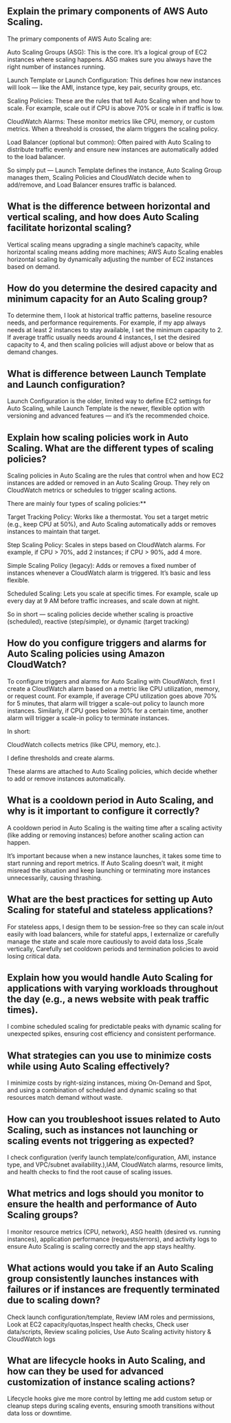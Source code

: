 ##  Explain the primary components of AWS Auto Scaling.
The primary components of AWS Auto Scaling are:

Auto Scaling Groups (ASG): This is the core. It’s a logical group of EC2 instances where scaling happens. ASG makes sure you always have the right number of instances running.

Launch Template or Launch Configuration: This defines how new instances will look — like the AMI, instance type, key pair, security groups, etc.

Scaling Policies: These are the rules that tell Auto Scaling when and how to scale. For example, scale out if CPU is above 70% or scale in if traffic is low.

CloudWatch Alarms: These monitor metrics like CPU, memory, or custom metrics. When a threshold is crossed, the alarm triggers the scaling policy.

Load Balancer (optional but common): Often paired with Auto Scaling to distribute traffic evenly and ensure new instances are automatically added to the load balancer.

So simply put — Launch Template defines the instance, Auto Scaling Group manages them, Scaling Policies and CloudWatch decide when to add/remove, and Load Balancer ensures traffic is balanced.

##  What is the difference between horizontal and vertical scaling, and how does Auto Scaling facilitate horizontal scaling?
Vertical scaling means upgrading a single machine’s capacity, while horizontal scaling means adding more machines; AWS Auto Scaling enables horizontal scaling by dynamically adjusting the number of EC2 instances based on demand.

##  How do you determine the desired capacity and minimum capacity for an Auto Scaling group?
To determine them, I look at historical traffic patterns, baseline resource needs, and performance requirements. For example, if my app always needs at least 2 instances to stay available, I set the minimum capacity to 2. If average traffic usually needs around 4 instances, I set the desired capacity to 4, and then scaling policies will adjust above or below that as demand changes.

##  What is difference between Launch Template and Launch configuration?
Launch Configuration is the older, limited way to define EC2 settings for Auto Scaling, while Launch Template is the newer, flexible option with versioning and advanced features — and it’s the recommended choice.

##  Explain how scaling policies work in Auto Scaling. What are the different types of scaling policies?
Scaling policies in Auto Scaling are the rules that control when and how EC2 instances are added or removed in an Auto Scaling Group. They rely on CloudWatch metrics or schedules to trigger scaling actions.

There are mainly four types of scaling policies:**

Target Tracking Policy: Works like a thermostat. You set a target metric (e.g., keep CPU at 50%), and Auto Scaling automatically adds or removes instances to maintain that target.

Step Scaling Policy: Scales in steps based on CloudWatch alarms. For example, if CPU > 70%, add 2 instances; if CPU > 90%, add 4 more.

Simple Scaling Policy (legacy): Adds or removes a fixed number of instances whenever a CloudWatch alarm is triggered. It’s basic and less flexible.

Scheduled Scaling: Lets you scale at specific times. For example, scale up every day at 9 AM before traffic increases, and scale down at night.

So in short — scaling policies decide whether scaling is proactive (scheduled), reactive (step/simple), or dynamic (target tracking)

##  How do you configure triggers and alarms for Auto Scaling policies using Amazon CloudWatch?
To configure triggers and alarms for Auto Scaling with CloudWatch, first I create a CloudWatch alarm based on a metric like CPU utilization, memory, or request count. For example, if average CPU utilization goes above 70% for 5 minutes, that alarm will trigger a scale-out policy to launch more instances. Similarly, if CPU goes below 30% for a certain time, another alarm will trigger a scale-in policy to terminate instances.

In short:

CloudWatch collects metrics (like CPU, memory, etc.).

I define thresholds and create alarms.

These alarms are attached to Auto Scaling policies, which decide whether to add or remove instances automatically.

##  What is a cooldown period in Auto Scaling, and why is it important to configure it correctly?
A cooldown period in Auto Scaling is the waiting time after a scaling activity (like adding or removing instances) before another scaling action can happen.

It’s important because when a new instance launches, it takes some time to start running and report metrics. If Auto Scaling doesn’t wait, it might misread the situation and keep launching or terminating more instances unnecessarily, causing thrashing.

##  What are the best practices for setting up Auto Scaling for stateful and stateless applications?
For stateless apps, I design them to be session-free so they can scale in/out easily with load balancers, while for stateful apps, I externalize or carefully manage the state and scale more cautiously to avoid data loss ,Scale vertically, Carefully set cooldown periods and termination policies to avoid losing critical data.

##  Explain how you would handle Auto Scaling for applications with varying workloads throughout the day (e.g., a news website with peak traffic times).
I combine scheduled scaling for predictable peaks with dynamic scaling for unexpected spikes, ensuring cost efficiency and consistent performance.

##  What strategies can you use to minimize costs while using Auto Scaling effectively?
I minimize costs by right-sizing instances, mixing On-Demand and Spot, and using a combination of scheduled and dynamic scaling so that resources match demand without waste.

##  How can you troubleshoot issues related to Auto Scaling, such as instances not launching or scaling events not triggering as expected?
I check configuration (verify launch template/configuration, AMI, instance type, and VPC/subnet availability.),IAM, CloudWatch alarms, resource limits, and health checks to find the root cause of scaling issues.

##  What metrics and logs should you monitor to ensure the health and performance of Auto Scaling groups?
I monitor resource metrics (CPU, network), ASG health (desired vs. running instances), application performance (requests/errors), and activity logs to ensure Auto Scaling is scaling correctly and the app stays healthy.

##  What actions would you take if an Auto Scaling group consistently launches instances with failures or if instances are frequently terminated due to scaling down?
Check launch configuration/template, Review IAM roles and permissions, Look at EC2 capacity/quotas,Inspect health checks, Check user data/scripts, Review scaling policies,  Use Auto Scaling activity history & CloudWatch logs

##  What are lifecycle hooks in Auto Scaling, and how can they be used for advanced customization of instance scaling actions?
Lifecycle hooks give me more control by letting me add custom setup or cleanup steps during scaling events, ensuring smooth transitions without data loss or downtime.
